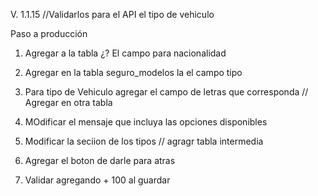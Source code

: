 V. 1.1.15 //Validarlos para el API el tipo de vehiculo
 
Paso a producción

1.	Agregar a la tabla ¿? El campo para nacionalidad
2.	Agregar en la tabla seguro_modelos la el campo tipo 
3.  Para tipo de Vehiculo agregar el campo de letras que corresponda // Agregar en otra tabla 
4.  MOdificar el mensaje que incluya las opciones disponibles
5. Modificar la seciion de los tipos // agragr tabla intermedia
6.  Agregar el boton de darle para atras 

7. Validar agregando + 100 al guardar
